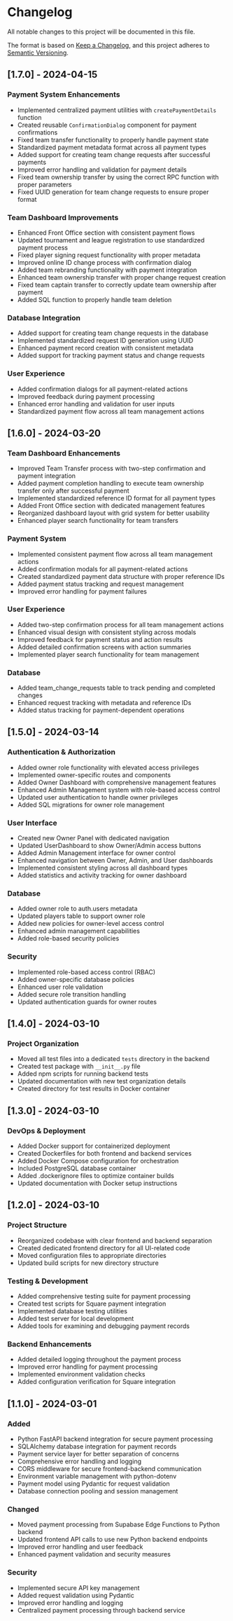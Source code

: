 # Changelog

All notable changes to this project will be documented in this file.

The format is based on [Keep a Changelog](https://keepachangelog.com/en/1.0.0/),
and this project adheres to [Semantic Versioning](https://semver.org/spec/v2.0.0.html).

## [1.7.0] - 2024-04-15

### Payment System Enhancements
- Implemented centralized payment utilities with `createPaymentDetails` function
- Created reusable `ConfirmationDialog` component for payment confirmations
- Fixed team transfer functionality to properly handle payment state
- Standardized payment metadata format across all payment types
- Added support for creating team change requests after successful payments
- Improved error handling and validation for payment details
- Fixed team ownership transfer by using the correct RPC function with proper parameters
- Fixed UUID generation for team change requests to ensure proper format

### Team Dashboard Improvements
- Enhanced Front Office section with consistent payment flows
- Updated tournament and league registration to use standardized payment process
- Fixed player signing request functionality with proper metadata
- Improved online ID change process with confirmation dialog
- Added team rebranding functionality with payment integration
- Enhanced team ownership transfer with proper change request creation
- Fixed team captain transfer to correctly update team ownership after payment
- Added SQL function to properly handle team deletion

### Database Integration
- Added support for creating team change requests in the database
- Implemented standardized request ID generation using UUID
- Enhanced payment record creation with consistent metadata
- Added support for tracking payment status and change requests

### User Experience
- Added confirmation dialogs for all payment-related actions
- Improved feedback during payment processing
- Enhanced error handling and validation for user inputs
- Standardized payment flow across all team management actions

## [1.6.0] - 2024-03-20

### Team Dashboard Enhancements
- Improved Team Transfer process with two-step confirmation and payment integration
- Added payment completion handling to execute team ownership transfer only after successful payment
- Implemented standardized reference ID format for all payment types
- Added Front Office section with dedicated management features
- Reorganized dashboard layout with grid system for better usability
- Enhanced player search functionality for team transfers

### Payment System
- Implemented consistent payment flow across all team management actions
- Added confirmation modals for all payment-related actions
- Created standardized payment data structure with proper reference IDs
- Added payment status tracking and request management
- Improved error handling for payment failures

### User Experience
- Added two-step confirmation process for all team management actions
- Enhanced visual design with consistent styling across modals
- Improved feedback for payment status and action results
- Added detailed confirmation screens with action summaries
- Implemented player search functionality for team management

### Database
- Added team_change_requests table to track pending and completed changes
- Enhanced request tracking with metadata and reference IDs
- Added status tracking for payment-dependent operations

## [1.5.0] - 2024-03-14

### Authentication & Authorization
- Added owner role functionality with elevated access privileges
- Implemented owner-specific routes and components
- Added Owner Dashboard with comprehensive management features
- Enhanced Admin Management system with role-based access control
- Updated user authentication to handle owner privileges
- Added SQL migrations for owner role management

### User Interface
- Created new Owner Panel with dedicated navigation
- Updated UserDashboard to show Owner/Admin access buttons
- Added Admin Management interface for owner control
- Enhanced navigation between Owner, Admin, and User dashboards
- Implemented consistent styling across all dashboard types
- Added statistics and activity tracking for owner dashboard

### Database
- Added owner role to auth.users metadata
- Updated players table to support owner role
- Added new policies for owner-level access control
- Enhanced admin management capabilities
- Added role-based security policies

### Security
- Implemented role-based access control (RBAC)
- Added owner-specific database policies
- Enhanced user role validation
- Added secure role transition handling
- Updated authentication guards for owner routes

## [1.4.0] - 2024-03-10

### Project Organization
- Moved all test files into a dedicated `tests` directory in the backend
- Created test package with `__init__.py` file
- Added npm scripts for running backend tests
- Updated documentation with new test organization details
- Created directory for test results in Docker container

## [1.3.0] - 2024-03-10

### DevOps & Deployment
- Added Docker support for containerized deployment
- Created Dockerfiles for both frontend and backend services
- Added Docker Compose configuration for orchestration
- Included PostgreSQL database container
- Added .dockerignore files to optimize container builds
- Updated documentation with Docker setup instructions

## [1.2.0] - 2024-03-10

### Project Structure
- Reorganized codebase with clear frontend and backend separation
- Created dedicated frontend directory for all UI-related code
- Moved configuration files to appropriate directories
- Updated build scripts for new directory structure

### Testing & Development
- Added comprehensive testing suite for payment processing
- Created test scripts for Square payment integration
- Implemented database testing utilities
- Added test server for local development
- Added tools for examining and debugging payment records

### Backend Enhancements
- Added detailed logging throughout the payment process
- Improved error handling for payment processing
- Implemented environment validation checks
- Added configuration verification for Square integration

## [1.1.0] - 2024-03-01

### Added
- Python FastAPI backend integration for secure payment processing
- SQLAlchemy database integration for payment records
- Payment service layer for better separation of concerns
- Comprehensive error handling and logging
- CORS middleware for secure frontend-backend communication
- Environment variable management with python-dotenv
- Payment model using Pydantic for request validation
- Database connection pooling and session management

### Changed
- Moved payment processing from Supabase Edge Functions to Python backend
- Updated frontend API calls to use new Python backend endpoints
- Improved error handling and user feedback
- Enhanced payment validation and security measures

### Security
- Implemented secure API key management
- Added request validation using Pydantic
- Improved error handling and logging
- Centralized payment processing through backend service 